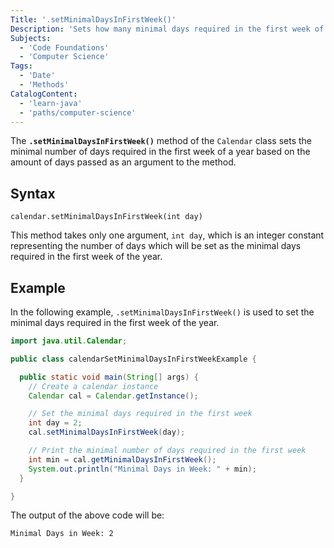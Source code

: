 ```yaml
---
Title: '.setMinimalDaysInFirstWeek()'
Description: 'Sets how many minimal days required in the first week of the year.'
Subjects:
  - 'Code Foundations'
  - 'Computer Science'
Tags:
  - 'Date'
  - 'Methods'
CatalogContent:
  - 'learn-java'
  - 'paths/computer-science'
---
```


The **`.setMinimalDaysInFirstWeek()`** method of the `Calendar` class sets the minimal number of days required in the first week of a year based on the amount of days passed as an argument to the method.

## Syntax

```pseudo
calendar.setMinimalDaysInFirstWeek(int day)
```

This method takes only one argument, `int day`, which is an integer constant representing the number of days which will be set as the minimal days required in the first week of the year.

## Example

In the following example, `.setMinimalDaysInFirstWeek()` is used to set the minimal days required in the first week of the year.

```java
import java.util.Calendar;

public class calendarSetMinimalDaysInFirstWeekExample {

  public static void main(String[] args) {
    // Create a calendar instance
    Calendar cal = Calendar.getInstance();

    // Set the minimal days required in the first week
    int day = 2;
    cal.setMinimalDaysInFirstWeek(day);

    // Print the minimal number of days required in the first week
    int min = cal.getMinimalDaysInFirstWeek();
    System.out.println("Minimal Days in Week: " + min);
  }

}
```

The output of the above code will be:

```shell
Minimal Days in Week: 2
```

